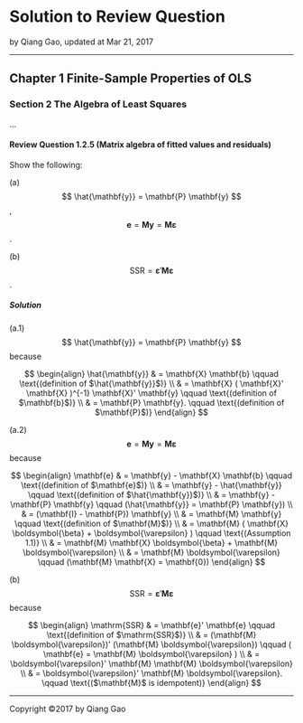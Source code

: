 # Solution to Review Question

by Qiang Gao, updated at Mar 21, 2017

---

## Chapter 1 Finite-Sample Properties of OLS

### Section 2 The Algebra of Least Squares

...

#### Review Question 1.2.5 (Matrix algebra of fitted values and residuals)

Show the following:

(a) $$ \hat{\mathbf{y}} = \mathbf{P} \mathbf{y} $$, $$ \mathbf{e} = \mathbf{M} \mathbf{y} = \mathbf{M} \boldsymbol{\varepsilon} $$.

(b) $$ \mathrm{SSR} = \boldsymbol{\varepsilon}' \mathbf{M} \boldsymbol{\varepsilon} $$.

##### Solution

(a.1) $$ \hat{\mathbf{y}} = \mathbf{P} \mathbf{y} $$ because

$$
\begin{align}
  \hat{\mathbf{y}} & =
  \mathbf{X} \mathbf{b}
  \qquad
  \text{(definition of $\hat{\mathbf{y}}$)}
  \\
  & =
  \mathbf{X} ( \mathbf{X}' \mathbf{X} )^{-1} \mathbf{X}'
  \mathbf{y}
  \qquad
  \text{(definition of $\mathbf{b}$)}
  \\
  & =
  \mathbf{P} \mathbf{y}.
  \qquad
  \text{(definition of $\mathbf{P}$)}
\end{align}
$$

(a.2) $$ \mathbf{e} = \mathbf{M} \mathbf{y} = \mathbf{M} \boldsymbol{\varepsilon} $$ because

$$
\begin{align}
  \mathbf{e} & = \mathbf{y} - \mathbf{X} \mathbf{b}
  \qquad
  \text{(definition of $\mathbf{e}$)}
  \\
  & =
  \mathbf{y} - \hat{\mathbf{y}}
  \qquad
  \text{(definition of $\hat{\mathbf{y}}$)}
  \\
  & =
  \mathbf{y} - \mathbf{P} \mathbf{y}
  \qquad
  (\hat{\mathbf{y}} = \mathbf{P} \mathbf{y})
  \\
  & =
  (\mathbf{I} - \mathbf{P}) \mathbf{y}
  \\
  & =
  \mathbf{M} \mathbf{y}
  \qquad
  \text{(definition of $\mathbf{M}$)}
  \\
  & =
  \mathbf{M} ( \mathbf{X} \boldsymbol{\beta} + 
  \boldsymbol{\varepsilon} )
  \qquad
  \text{(Assumption 1.1)}
  \\
  & =
  \mathbf{M} \mathbf{X} \boldsymbol{\beta} +
  \mathbf{M} \boldsymbol{\varepsilon}
  \\
  & =
  \mathbf{M} \boldsymbol{\varepsilon}
  \qquad
  (\mathbf{M} \mathbf{X} = \mathbf{0})
\end{align}
$$

(b) $$ \mathrm{SSR} = \boldsymbol{\varepsilon}' \mathbf{M} \boldsymbol{\varepsilon} $$ because

$$
\begin{align}
  \mathrm{SSR} & = \mathbf{e}' \mathbf{e}
  \qquad
  \text{(definition of $\mathrm{SSR}$)}
  \\
  & =
  (\mathbf{M} \boldsymbol{\varepsilon})'
  (\mathbf{M} \boldsymbol{\varepsilon})
  \qquad
  ( \mathbf{e} = \mathbf{M} \boldsymbol{\varepsilon} )
  \\
  & =
  \boldsymbol{\varepsilon}' \mathbf{M} \mathbf{M}
  \boldsymbol{\varepsilon}
  \\
  & =
  \boldsymbol{\varepsilon}' \mathbf{M}
  \boldsymbol{\varepsilon}.
  \qquad
  \text{($\mathbf{M}$ is idempotent)}
\end{align}
$$

---

Copyright ©2017 by Qiang Gao
